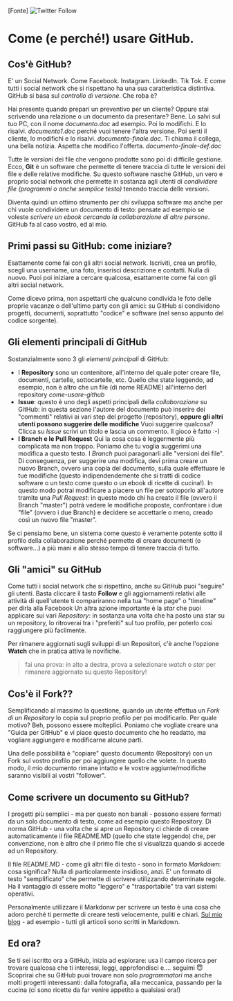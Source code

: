 [Fonte]
![Twitter Follow](https://img.shields.io/twitter/follow/marcogovoni?style=social)

# Come (e perché!) usare GitHub.

## Cos'è GitHub?
E' un Social Network. Come Facebook. Instagram. LinkedIn. Tik Tok. E come tutti i social network che si rispettano ha una sua caratteristica distintiva. GitHub si basa sul *controllo di versione*. Che roba è?

Hai presente quando prepari un preventivo per un cliente? Oppure stai scrivendo una relazione o un documento da presentare? Bene. Lo salvi sul tuo PC, con il nome *documento.doc* ad esempio. Poi lo modifichi. E lo risalvi. *documento1.doc* perché vuoi tenere l'altra versione. Poi senti il cliente, lo modifichi e lo risalvi. *documento-finale.doc*. Ti chiama il collega, una bella notizia. Aspetta che modifico l'offerta. *documento-finale-def.doc*

Tutte le *versioni* dei file che vengono prodotte sono poi di difficile gestione. Ecco, **Git** è un software che permette di tenere traccia di tutte le versioni dei file e delle relative modifiche. Su questo software nasche GitHub, un vero e proprio social network che permette in sostanza agli utenti di *condividere file (programmi o anche semplice testo)* tenendo traccia delle versioni.

Diventa quindi un ottimo strumento per chi sviluppa software ma anche per chi vuole condividere un documento di testo: pensate ad esempio se voleste *scrivere un ebook cercando la collaborazione di altre persone*. GitHub fa al caso vostro, ed al mio.

## Primi passi su GitHub: come iniziare?
Esattamente come fai con gli altri social network. Iscriviti, crea un profilo, scegli una username, una foto, inserisci descrizione e contatti. Nulla di nuovo.
Puoi poi iniziare a cercare qualcosa, esattamente come fai con gli altri social network. 

Come dicevo prima, non aspettarti che qualcuno condivida le foto delle proprie vacanze o dell'ultimo party con gli amici: su GitHub si condividono progetti, documenti, soprattutto "codice" e software (nel senso appunto del codice sorgente).

## Gli elementi principali di GitHub
Sostanzialmente sono 3 gli *elementi principali* di GitHub:
* I **Repository** sono un contenitore, all'interno del quale poter creare file, documenti, cartelle, sottocartelle, etc. Quello che state leggendo, ad esempio, non è altro che un file (di nome README) all'interno derl repository *come-usare-github*
* **Issue**: questo è uno degli aspetti principali della *collaborazione* su GitHub: in questa sezione l'autore del documento può inserire dei "commenti" relativi ai vari step del progetto (repository), **oppure gli altri utenti possono suggerire delle modifiche** Vuoi suggerire qualcosa? Clicca su *Issue* scrivi un titolo e lascia un commento. Il gioco è fatto :-)
* **I Branch e le Pull Request** Qui la cosa cosa è leggermente più complicata ma non troppo. Poniamo che tu voglia suggerimi una modifica a questo testo. I *Branch* puoi paragonarli alle "versioni dei file". Di conseguenza, per suggerire una modifica, devi prima creare un nuovo Branch, ovvero una copia del documento, sulla quale effettuare le tue modifiche (questo indipendendemente che si tratti di codice software o un testo come questo o un ebook di ricette di cucina!).
In questo modo potrai modificare a piacere un file per sottoporlo all'autore tramite una *Pull Request*: in questo modo chi ha creato il file (ovvero il Branch "master") potrà vedere le modifiche proposte, confrontare i due "file" (ovvero i due Branch) e decidere se accettarle o meno, creado così un nuovo file "master".

Se ci pensiamo bene, un sistema come questo è veramente potente sotto il profilo della collaborazione perché permette di creare documenti (o software...) a più mani e allo stesso tempo di tenere traccia di tutto. 

## Gli "amici" su GitHub
Come tutti i social network che si rispettino, anche su GitHub puoi "seguire" gli utenti. Basta cliccare il tasto **Follow** e gli aggiornamenti relativi alle attività di quell'utente ti compariranno nella tua "home page" o "timeline" per dirla alla Facebook
Un altra azione importante è la *star* che puoi applicare sui vari *Repository*: in sostanza una volta che ha posto una star su un repository, lo ritroverai tra i "preferiti" sul tuo profilo, per poterlo così raggiungere più facilmente.

Per rimanere aggiornati sugli sviluppi di un Repositori, c'è anche l'opzione **Watch** che in pratica attiva le novifiche.

> fai una prova: in alto a destra, prova a selezionare *watch* o *star* per rimanere aggiornato su questo Repository!

## Cos'è il Fork??
Semplificando al massimo la questione, quando un utente effettua un *Fork di un Repository* lo copia sul proprio profilo per poi modificarlo. Per quale motivo? Beh, possono essere molteplici. Poniamo che vogliate creare una "Guida per GitHub" e vi piace questo documento che ho readatto, ma vogliare aggiungere e modificarne alcune parti. 

Una delle possibilità è "copiare" questo documento (Repository) con un Fork sul vostro profilo per poi aggiungere quello che volete. In questo modo, il mio documento rimane intatto e le vostre aggiunte/modifiche saranno visibili ai vostri "follower". 

## Come scrivere un documento su GitHub?
I progetti più semplici - ma per questo non banali - possono essere formati da un solo documento di testo, come ad esempio questo Repository. Di norma GitHub - una volta che si apre un Repository ci chiede di creare automaticamente il file README.MD (quello che state leggendo) che, per convenzione, non è altro che il primo file che si visualizza quando si accede ad un Repository.

Il file README.MD - come gli altri file di testo - sono in formato *Markdown*: cosa significa? Nulla di particolarmente insidioso, anzi. E' un formato di testo "semplificato" che permette di scrivere utilizzando determinate regole. Ha il vantaggio di essere molto "leggero" e "trasportabile" tra vari sistemi operativi.

Personalmente utilizzare il Markdonw per scrivere un testo è una cosa che adoro perché ti permette di creare testi velocemente, puliti e chiari. [Sul mio blog](https://marcogovoni.it) - ad esempio - tutti gli articoli sono scritti in Markdown.

## Ed ora?
Se ti sei iscritto ora a GitHub, inizia ad esplorare: usa il campo ricerca per trovare qualcosa che ti interessi, leggi, approfondisci e.... seguimi :innocent:
Scoprirai che su GitHub puoi trovare non solo *programmatori* ma anche molti progetti interessanti: dalla fotografia, alla meccanica, passando per la cucina (ci sono ricette da far venire appetito a qualsiasi ora!)
